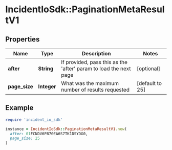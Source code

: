 # IncidentIoSdk::PaginationMetaResultV1

## Properties

| Name | Type | Description | Notes |
| ---- | ---- | ----------- | ----- |
| **after** | **String** | If provided, pass this as the &#39;after&#39; param to load the next page | [optional] |
| **page_size** | **Integer** | What was the maximum number of results requested | [default to 25] |

## Example

```ruby
require 'incident_io_sdk'

instance = IncidentIoSdk::PaginationMetaResultV1.new(
  after: 01FCNDV6P870EA6S7TK1DSYDG0,
  page_size: 25
)
```

